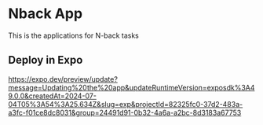 # Nback App
This is the applications for N-back tasks

## Deploy in Expo
https://expo.dev/preview/update?message=Updating%20the%20app&updateRuntimeVersion=exposdk%3A49.0.0&createdAt=2024-07-04T05%3A54%3A25.634Z&slug=exp&projectId=82325fc0-37d2-483a-a3fc-f01ce8dc8031&group=24491d91-0b32-4a6a-a2bc-8d3183a67753
